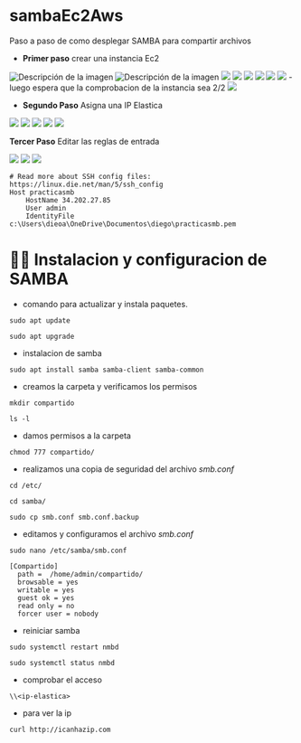 # sambaEc2Aws
Paso a paso de como desplegar SAMBA para compartir archivos
- **Primer paso** crear una instancia Ec2
<img src="https://i.ibb.co/zGBvV2H/Screenshot-1.png" alt="Descripción de la imagen">
<img src="https://i.ibb.co/W0sK0TK/image.png" alt="Descripción de la imagen">
<img src="https://i.ibb.co/ygYG1Fn/image.png">
<img src="https://i.ibb.co/Bw9zt4W/image.png">
<img src="https://i.ibb.co/FbSQ4jg/image.png">
<img src="https://i.ibb.co/f4kxSPW/image.png">
<img src="https://i.ibb.co/JH6jx9r/image.png">
<img src="https://i.ibb.co/B3k2Y03/image.png">
- luego espera que la comprobacion de la instancia sea 2/2 
<img src="https://i.ibb.co/c3fjxds/image.png">

- **Segundo Paso** Asigna una IP Elastica
  
<img src="https://i.ibb.co/qLS14Yg/image.png">
<img src="https://i.ibb.co/SXt3KFH/image.png">
<img src="https://i.ibb.co/xmKHB5s/image.png">
<img src="https://i.ibb.co/sVN5MQ4/image.png">
<img src="https://i.ibb.co/dP0vVRx/image.png">

**Tercer Paso** Editar las reglas de entrada

<img src="https://i.ibb.co/pfm7g2V/image.png">
<img src="https://i.ibb.co/HrTS5QV/image.png">
<img src="https://i.ibb.co/X8cG56d/image.png">

```
# Read more about SSH config files: https://linux.die.net/man/5/ssh_config
Host practicasmb
    HostName 34.202.27.85
    User admin
    IdentityFile c:\Users\dieoa\OneDrive\Documentos\diego\practicasmb.pem
```

# 👩‍💻 Instalacion y configuracion de SAMBA
- comando para actualizar y instala paquetes.
```
sudo apt update
```
```
sudo apt upgrade
```
- instalacion de samba
```
sudo apt install samba samba-client samba-common
```
- creamos la carpeta y verificamos los permisos
```
mkdir compartido
```
```
ls -l
```
- damos permisos a la carpeta
```
chmod 777 compartido/
```
- realizamos una copia de seguridad del archivo *smb.conf*
```
cd /etc/
```
```
cd samba/
```
```
sudo cp smb.conf smb.conf.backup
```
- editamos y configuramos el archivo *smb.conf*
```
sudo nano /etc/samba/smb.conf
```
```
[Compartido]
  path =  /home/admin/compartido/
  browsable = yes
  writable = yes
  guest ok = yes
  read only = no
  forcer user = nobody
```
- reiniciar samba
```
sudo systemctl restart nmbd
```
```
sudo systemctl status nmbd
```

- comprobar el acceso
```
\\<ip-elastica>
```
- para ver la ip
```
curl http://icanhazip.com
```

